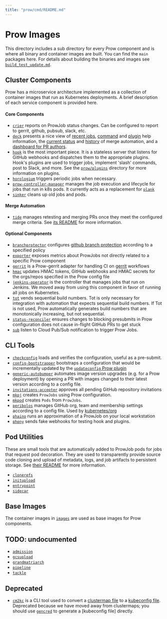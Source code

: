 ```yaml
---
title: "prow/cmd/README.md"
---
```


# Prow Images

This directory includes a sub directory for every Prow component and is where all binary and container images are built. You can find the `main` packages here. For details about building the binaries and images see [`build_test_update.md`](https://github.com/kubernetes/test-infra/tree/master/prow/build_test_update.md).

## Cluster Components

Prow has a microservice architecture implemented as a collection of container images that run as Kubernetes deployments. A brief description of each service component is provided here.

#### Core Components

* [`crier`](https://github.com/kubernetes/test-infra/tree/master/prow/cmd/crier) reports on ProwJob status changes. Can be configured to report to gerrit, github, pubsub, slack, etc.
* [`deck`](https://github.com/kubernetes/test-infra/tree/master/prow/cmd/deck) presents a nice view of [recent jobs](https://prow.k8s.io/), [command](https://prow.k8s.io/command-help) and [plugin](https://prow.k8s.io/plugins) help information, the [current status](https://prow.k8s.io/tide) and [history](https://prow.k8s.io/tide-history) of merge automation, and a [dashboard for PR authors](https://prow.k8s.io/pr).
* [`hook`](https://github.com/kubernetes/test-infra/tree/master/prow/cmd/hook) is the most important piece. It is a stateless server that listens for GitHub webhooks and dispatches them to the appropriate plugins. Hook's plugins are used to trigger jobs, implement 'slash' commands, post to Slack, and more. See the [`prow/plugins`](https://github.com/kubernetes/test-infra/tree/master/prow/plugins/) directory for more information on plugins.
* [`horologium`](https://github.com/kubernetes/test-infra/tree/master/prow/cmd/horologium) triggers periodic jobs when necessary.
* [`prow-controller-manager`](https://github.com/kubernetes/test-infra/tree/master/prow/cmd/prow-controller-manager) manages the job execution and lifecycle for jobs that run in k8s pods. It currently acts as a replacement for [`plank`](https://github.com/kubernetes/test-infra/tree/master/prow/plank)
* [`sinker`](https://github.com/kubernetes/test-infra/tree/master/prow/cmd/sinker) cleans up old jobs and pods.

#### Merge Automation

* [`tide`](https://github.com/kubernetes/test-infra/tree/master/prow/cmd/tide) manages retesting and merging PRs once they meet the configured merge criteria. See [its README](https://github.com/kubernetes/test-infra/tree/master/prow/cmd/tide/README.md) for more information.

#### Optional Components

* [`branchprotector`](https://github.com/kubernetes/test-infra/tree/master/prow/cmd/branchprotector) configures [github branch protection] according to a specified policy
* [`exporter`](https://github.com/kubernetes/test-infra/tree/master/prow/cmd/exporter) exposes metrics about ProwJobs not directly related to a specific Prow component
* [`gerrit`](https://github.com/kubernetes/test-infra/tree/master/prow/cmd/gerrit) is a Prow-gerrit adapter for handling CI on [gerrit] workflows
* [`hmac`](https://github.com/kubernetes/test-infra/tree/master/prow/cmd/hmac) updates HMAC tokens, GitHub webhooks and HMAC secrets for the orgs/repos specified in the Prow config file
* [`jenkins-operator`](https://github.com/kubernetes/test-infra/tree/master/prow/cmd/jenkins-operator) is the controller that manages jobs that run on Jenkins. We moved away from using this component in favor of running all jobs on Kubernetes.
* [`tot`](https://github.com/kubernetes/test-infra/tree/master/prow/cmd/tot) vends sequential build numbers. Tot is only necessary for integration with automation that expects sequential build numbers. If Tot is not used, Prow automatically generates build numbers that are monotonically increasing, but not sequential.
* [`status-reconciler`](https://github.com/kubernetes/test-infra/tree/master/prow/cmd/status-reconciler) ensures changes to blocking presubmits in Prow configuration does not cause in-flight GitHub PRs to get stuck
* [`sub`](https://github.com/kubernetes/test-infra/tree/master/prow/cmd/sub) listen to Cloud Pub/Sub notification to trigger Prow Jobs.

## CLI Tools

* [`checkconfig`](https://github.com/kubernetes/test-infra/tree/master/prow/cmd/checkconfig) loads and verifies the configuration, useful as a pre-submit.
* [`config-bootstrapper`](https://github.com/kubernetes/test-infra/tree/master/prow/cmd/config-bootstrapper) bootstraps a configuration that would be incrementally updated by the [`updateconfig` Prow plugin]
* [`generic-autobumper`](https://github.com/kubernetes/test-infra/tree/master/prow/cmd/generic-autobumper) automates image version upgrades (e.g. for a Prow deployment) by opening a PR with images changed to their latest version according to a config file.
* [`invitations-accepter`](https://github.com/kubernetes/test-infra/tree/master/prow/cmd/invitations-accepter) approves all pending GitHub repository invitations
* [`mkpj`](https://github.com/kubernetes/test-infra/tree/master/prow/cmd/mkpj) creates `ProwJobs` using Prow configuration.
* [`mkpod`](https://github.com/kubernetes/test-infra/tree/master/prow/cmd/mkpod) creates `Pods` from `ProwJobs`.
* [`peribolos`](https://github.com/kubernetes/test-infra/tree/master/prow/cmd/peribolos) manages GitHub org, team and membership settings according to a config file. Used by [kubernetes/org]
* [`phaino`](https://github.com/kubernetes/test-infra/tree/master/prow/cmd/phaino) runs an approximation of a ProwJob on your local workstation
* [`phony`](https://github.com/kubernetes/test-infra/tree/master/prow/cmd/phony) sends fake webhooks for testing hook and plugins.

## Pod Utilities

These are small tools that are automatically added to ProwJob pods for jobs that request pod decoration. They are used to transparently provide source code cloning and upload of metadata, logs, and job artifacts to persistent storage. See [their README](https://github.com/kubernetes/test-infra/tree/master/prow/pod-utilities.md) for more information.

* [`clonerefs`](https://github.com/kubernetes/test-infra/tree/master/prow/cmd/clonerefs)
* [`initupload`](https://github.com/kubernetes/test-infra/tree/master/prow/cmd/initupload)
* [`entrypoint`](https://github.com/kubernetes/test-infra/tree/master/prow/cmd/entrypoint)
* [`sidecar`](https://github.com/kubernetes/test-infra/tree/master/prow/cmd/sidecar)

## Base Images

The container images in [`images`](https://github.com/kubernetes/test-infra/tree/master/images) are used as base images for Prow components.

## TODO: undocumented

* [`admission`](https://github.com/kubernetes/test-infra/tree/master/prow/cmd/admission)
* [`gcsupload`](https://github.com/kubernetes/test-infra/tree/master/prow/cmd/gcsupload)
* [`grandmatriarch`](https://github.com/kubernetes/test-infra/tree/master/prow/cmd/grandmatriarch)
* [`pipeline`](https://github.com/kubernetes/test-infra/tree/master/prow/cmd/pipeline)
* [`tackle`](https://github.com/kubernetes/test-infra/tree/master/prow/cmd/tackle)

## Deprecated

* [`cm2kc`](https://github.com/kubernetes/test-infra/tree/master/prow/cmd/cm2kc) is a CLI tool used to convert a [clustermap file][clustermap docs] to a [kubeconfig file][kubeconfig docs]. Deprecated because we have moved away from clustermaps; you should use [`gencred`] to generate a [kubeconfig file] directly.

<!-- links -->

[github branch protection]: https://help.github.com/articles/about-protected-branches/
[clustermap docs]: https://github.com/kubernetes/test-infra/blob/1c7d9a4ae0f2ae1e0c11d8357f47163d18521b84/prow/getting_started_deploy.md#run-test-pods-in-different-clusters
[kubeconfig docs]: https://kubernetes.io/docs/tasks/access-application-cluster/configure-access-multiple-clusters/
[`gencred`]: https://github.com/kubernetes/test-infra/tree/master/gencred
[gerrit]: https://www.gerritcodereview.com/
[`updateconfig` Prow plugin]: https://github.com/kubernetes/test-infra/tree/master/prow/plugins/updateconfig
[kubernetes/org]: https://github.com/kubernetes/org
